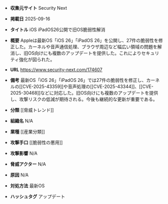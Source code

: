 - **収集元サイト**
Security Next

- **掲載日**
2025-09-16

- **タイトル**
iOS iPadOS26公開で旧OS脆弱性解消

- **概要**
Appleは最新OS「iOS 26」「iPadOS 26」を公開し、27件の脆弱性を修正した。カーネルや音声通信処理、ブラウザ周辺など幅広い領域の問題を解消し、旧OS向けにも複数のアップデートを提供した。これによりセキュリティ強化が図られた。

- **URL**
https://www.security-next.com/174607

- **備考**
最新OS「iOS 26」「iPadOS 26」では27件の脆弱性を修正し、カーネルの[[CVE-2025-43359]]や音声処理の[[CVE-2025-43344]]、[[CVE-2025-30468]]などに対応した。旧OS向けにも複数のアップデートを提供し、攻撃リスクの低減が期待される。今後も継続的な更新が重要である。

- **分類**
[[脅威トレンド]]

- **組織名**
N/A

- **業種**
[[産業分類]]

- **攻撃手口**
[[脆弱性の悪用]]

- **攻撃影響**
N/A

- **脅威アクター**
N/A

- **原因**
N/A

- **対処方法**
最新OS

- **ハッシュタグ**
アップデート
